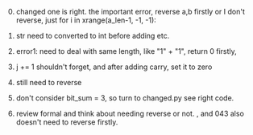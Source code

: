 
0. changed one is right. the important error, reverse a,b firstly or I don't reverse, just  for i in xrange(a_len-1, -1, -1):

1. str need to converted to int before adding etc.
2. error1: need to deal with same length, like "1" + "1", return 0 firstly,
3. j += 1 shouldn't forget, and after adding carry, set it to zero
4. still need to reverse
5. don't consider bit_sum = 3, so turn to changed.py see right code.

6. review formal and think about needing reverse or not. , and 043 also doesn't need to reverse firstly.
